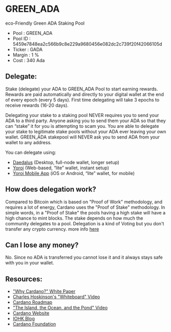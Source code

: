 # GREEN_ADA
eco-Friendly Green ADA Staking Pool


* Pool                  : GREEN_ADA
* Pool ID               : 5459e7848ea2c566b9c8e229a9680456e082dc2c739f20f42066105d
* Ticker                : GADA
* Margin                : 1 %
* Cost                  : 340 Ada


## Delegate:

Stake (delegate) your ADA to GREEN_ADA Pool to start earning rewards. Rewards are paid automatically and directly to your digital wallet at the end of every epoch (every 5 days). First time delegating will take 3 epochs to receive rewards (16-20 days).

Delegating your stake to a staking pool NEVER requires you to send your ADA to a third party.  Anyone asking you to send them your ADA so that they can “stake” it for you is attempting to scam you. You are able to delegate your stake to legitimate stake pools without your ADA ever leaving your own wallet. GREEN_ADA stakepool will NEVER ask you to send ADA from your wallet to any address.

You can delegate using:

* [Daedalus](https://daedaluswallet.io/) (Desktop, full-node wallet, longer setup)
* [Yoroi](https://yoroi-wallet.com/#/) (Web-based, “lite” wallet, instant setup)
* [Yoroi Mobile App](https://apps.apple.com/au/app/emurgos-yoroi-cardano-wallet/id1447326389) (iOS or Android, “lite” wallet, for mobile)

## How does delegation work?

Compared to Bitcoin which is based on "Proof of Work" methodology, and requires a lot of energy, Cardano uses the "Proof of Stake" methodology. In simple words, in a "Proof of Stake" the pools having a high stake will have a high chance to mint blocks. The stake depends on how much the community delegates to a pool. Delegation is a kind of Voting but you don't transfer any crypto currency. more info [here](https://cardano.org/ouroboros#proof-of-stake)


## Can I lose any money?
No. Since no ADA is transferred you cannot lose it and it always stays  safe with you in your wallet.


## Resources:
* ["Why Cardano?" White Paper](https://why.cardano.org/)
* [Charles Hoskinson's "Whiteboard" Video](https://www.youtube.com/watch?v=Ja9D0kpksxw)
* [Cardano Roadmap](https://roadmap.cardano.org/en/)
* ["The Island, the Ocean, and the Pond" Video](https://www.youtube.com/watch?v=k8a6tX53YPs)
* [Cardano Website](https://cardano.org/)
* [IOHK Blog](https://iohk.io/en/blog/posts/page-1/)
* [Cardano Foundation](https://cardanofoundation.org/)
